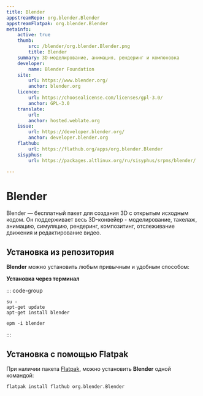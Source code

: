 ```yaml
---
title: Blender
appstreamRepo: org.blender.Blender
appstreamFlatpak: org.blender.Blender
metainfo:
    active: true
    thumb:
        src: /blender/org.blender.Blender.png
        title: Blender
    summary: 3D-моделирование, анимация, рендеринг и компоновка
    developer: 
        name: Blender Foundation
    site:
        url: https://www.blender.org/
        anchor: blender.org
    licence:
        url: https://choosealicense.com/licenses/gpl-3.0/
        anchor: GPL-3.0
    translate:
        url: 
        anchor: hosted.weblate.org
    issue: 
        url: https://developer.blender.org/
        anchor: developer.blender.org
    flathub:
        url: https://flathub.org/apps/org.blender.Blender
    sisyphus:
        url: https://packages.altlinux.org/ru/sisyphus/srpms/blender/

---
```


# Blender

Blender — бесплатный пакет для создания 3D с открытым исходным кодом. Он поддерживает весь 3D-конвейер - моделирование, такелаж, анимацию, симуляцию, рендеринг, композитинг, отслеживание движения и редактирование видео.

## Установка из репозитория

**Blender** можно установить любым привычным и удобным способом:

<!--@include: ./parts/install/software-repo.md-->

**Установка через терминал**

::: code-group

```shell[apt-get]
su -
apt-get update
apt-get install blender
```
```shell[epm]
epm -i blender
```

:::

## Установка c помощью Flatpak

При наличии пакета [Flatpak](/flatpak), можно установить **Blender** одной командой:

```shell
flatpak install flathub org.blender.Blender
```

<!--@include: ./parts/install/software-flatpak.md-->

